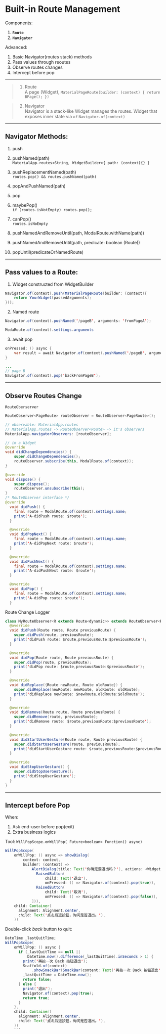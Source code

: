 # Built-in Route Management

Components:
1. __`Route`__
1. __`Navigator`__

Advanced:  
1. Basic Navigator(routes stack) methods
1. Pass values through reoutes 
1. Observe routes changes
1. Intercept before pop

---

>1. Route  
A page (Widget), `MaterialPageRoute(builder: (context) {
            return BPage();
          })`

>2. Navigator  
Navigator is a stack-like Widget manages the routes. Widget that exposes inner state via _`of`_ `Navigator.of(context)` 
---
## Navigator Methods:
1. push
1. pushNamed(path)  
    `MaterialApp.routes<String, WidgetBuilder>{ path: (context){} }`
1. pushReplacementNamed(path)  
    `routes.pop() && routes.pushNamed(path)`
1. popAndPushNamed(path)  
1. pop
1. maybePop()  
    `if (routes.isNotEmpty) routes.pop();`
1. canPop()  
    `routes.isNoEmpty`

1. pushNamedAndRemoveUntil(path, ModalRoute.withName(path))
1. pushNamedAndRemoveUntil(path, predicate: boolean (Route))
1. popUntil(predicateOrNamedRoute)

---
## Pass values to a Route:
1. Widget constructed from WidgetBuilder
```java
Navigator.of(context).push(MaterialPageRoute(builder: (context){
    return YourWidget(passedArguments);
}));
```
2. Named route
```java
Navigator.of(context).pushNamed('/pageB', arguments: 'fromPageA');

ModaRoute.of(context).settings.arguments
```

3. await pop
```java
onPressed: () async {
    var result = await Navigator.of(context).pushNamed('/pageB', arguments: 'fromPageA');
}

...
// page B
Navigator.of(context).pop('backFromPageB');
```
---

## Observe Routes Change  
`RouteOberserver`
```java
RouteObserver<PageRoute> routeObserver = RouteObserver<PageRoute>();

// observable: MaterialApp.routes
// MaterialApp.routes -> RouteObserver<Route> -> it's observers
MaterialApp.navigatorObservers: [routeObserver];

// in a Widget
@override
void didChangeDependencies() {
    super.didChangeDependencies();
    routeObserver.subscribe(this, ModalRoute.of(context));
}

@override
void dispose() {
    super.dispose();
    routeObserver.unsubscribe(this);
}
/* RouteObserver interface */
@override
  void didPush() {
    final route = ModalRoute.of(context).settings.name;
    print('A-didPush route: $route');
  }

  @override
  void didPopNext() {
    final route = ModalRoute.of(context).settings.name;
    print('A-didPopNext route: $route');
  }

  @override
  void didPushNext() {
    final route = ModalRoute.of(context).settings.name;
    print('A-didPushNext route: $route');
  }

  @override
  void didPop() {
    final route = ModalRoute.of(context).settings.name;
    print('A-didPop route: $route');
  }
```

Route Change Logger
```java
class MyRouteObserver<R extends Route<dynamic>> extends RouteObserver<R> {
  @override
  void didPush(Route route, Route previousRoute) {
    super.didPush(route, previousRoute);
    print('didPush route: $route,previousRoute:$previousRoute');
  }

  @override
  void didPop(Route route, Route previousRoute) {
    super.didPop(route, previousRoute);
    print('didPop route: $route,previousRoute:$previousRoute');
  }

  @override
  void didReplace({Route newRoute, Route oldRoute}) {
    super.didReplace(newRoute: newRoute, oldRoute: oldRoute);
    print('didReplace newRoute: $newRoute,oldRoute:$oldRoute');
  }

  @override
  void didRemove(Route route, Route previousRoute) {
    super.didRemove(route, previousRoute);
    print('didRemove route: $route,previousRoute:$previousRoute');
  }

  @override
  void didStartUserGesture(Route route, Route previousRoute) {
    super.didStartUserGesture(route, previousRoute);
    print('didStartUserGesture route: $route,previousRoute:$previousRoute');
  }

  @override
  void didStopUserGesture() {
    super.didStopUserGesture();
    print('didStopUserGesture');
  }
}
```

---

## Intercept before Pop
When:
1. Ask end-user before pop(exit)
1. Extra business logics

Tool: `WillPopScope.onWillPop( Future<boolean> Function() async)`
```java
WillPopScope(
    onWillPop: () async => showDialog(
        context: context,
        builder: (context) =>
            AlertDialog(title: Text('你确定要退出吗？'), actions: <Widget>[
              RaisedButton(
                  child: Text('退出'),
                  onPressed: () => Navigator.of(context).pop(true)),
              RaisedButton(
                  child: Text('取消'),
                  onPressed: () => Navigator.of(context).pop(false)),
            ])),
    child: Container(
      alignment: Alignment.center,
      child: Text('点击后退按钮，询问是否退出。'),
    ))
```

Double-click _back_ button to quit:
```java
DateTime _lastQuitTime;
WillPopScope(
    onWillPop: () async {
      if (_lastQuitTime == null ||
          DateTime.now().difference(_lastQuitTime).inSeconds > 1) {
        print('再按一次 Back 按钮退出');
        Scaffold.of(context)
            .showSnackBar(SnackBar(content: Text('再按一次 Back 按钮退出')));
        _lastQuitTime = DateTime.now();
        return false;
      } else {
        print('退出');
        Navigator.of(context).pop(true);
        return true;
      }
    },
    child: Container(
      alignment: Alignment.center,
      child: Text('点击后退按钮，询问是否退出。'),
    ))
    ```